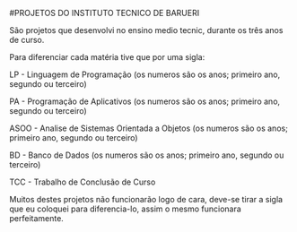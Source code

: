 #PROJETOS DO INSTITUTO TECNICO DE BARUERI

São projetos que desenvolvi no ensino medio tecnic, durante os três anos de curso.

Para diferenciar cada matéria tive que por uma sigla:


LP - Linguagem de Programação (os numeros são os anos; primeiro ano, segundo ou terceiro)

PA - Programação de Aplicativos (os numeros são os anos; primeiro ano, segundo ou terceiro)

ASOO - Analise de Sistemas Orientada a Objetos (os numeros são os anos; primeiro ano, segundo ou terceiro)

BD - Banco de Dados (os numeros são os anos; primeiro ano, segundo ou terceiro)

TCC - Trabalho de Conclusão de Curso



Muitos destes projetos não funcionarão logo de cara, deve-se tirar a sigla que eu coloquei para diferencia-lo, assim o mesmo funcionara perfeitamente.
